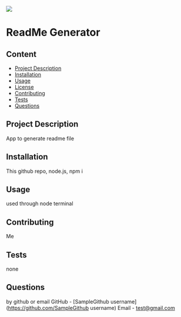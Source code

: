 [<img src = "https://img.shields.io/badge/license-EPL-blue">](https://opensource.org/licenses/entessa.php)

# ReadMe Generator

## Content
- [Project Description](#Project-Description)
- [Installation](#Installation)
- [Usage](#Usage)
- [License](#License)
- [Contributing](#Contributing)
- [Tests](#Tests)
- [Questions](#Questions)

## Project Description
App to generate readme file

## Installation
This github repo, node.js, npm i

## Usage
used through node terminal 

## Contributing
Me

## Tests
none

## Questions
by github or email
GitHub - [SampleGithub username](https://github.com/SampleGithub username)
Email - test@gmail.com
